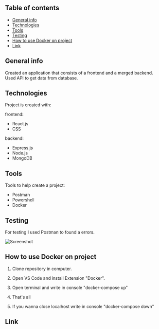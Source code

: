 ## Table of contents

- [General info](#general-info)
- [Technologies](#technologies)
- [Tools](#tools)
- [Testing](#testing)
- [How to use Docker on project](#Docker)
- [Link](#link)

## General info

Created an application that consists of a frontend and a merged backend.
Used API to get data from database.

## Technologies

Project is created with:

frontend:

- React.js
- CSS

backend:

- Express.js
- Node.js
- MongoDB

## Tools

Tools to help create a project:

- Postman
- Powershell
- Docker

## Testing

For testing I used Postman to found a errors.

![Screenshot](testing.PNG)

## How to use Docker on project

1. Clone repository in computer.

2. Open VS Code and install Extension "Docker".

3. Open terminal and write in console "docker-compose up"

4. That's all

5. If you wanna close localhost write in console "docker-compose down"

## Link
